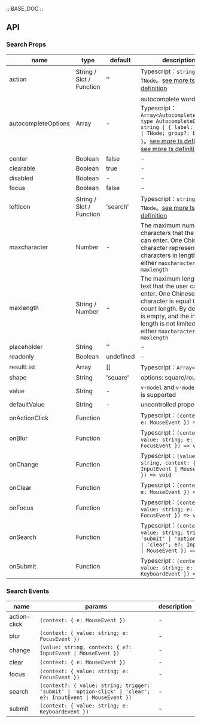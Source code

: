 :: BASE_DOC ::

## API

### Search Props

name | type | default | description | required
-- | -- | -- | -- | --
action | String / Slot / Function | '' | Typescript：`string \| TNode`。[see more ts definition](https://github.com/Tencent/tdesign-mobile-vue/blob/develop/src/common.ts) | N
autocompleteOptions | Array | - | autocomplete words list。Typescript：`Array<AutocompleteOption>` `type AutocompleteOption = string \| { label: string \| TNode; group?: boolean }`。[see more ts definition](https://github.com/Tencent/tdesign-mobile-vue/blob/develop/src/common.ts)。[see more ts definition](https://github.com/Tencent/tdesign-mobile-vue/tree/develop/src/search/type.ts) | N
center | Boolean | false | \- | N
clearable | Boolean | true | \- | N
disabled | Boolean | - | \- | N
focus | Boolean | false | \- | N
leftIcon | String / Slot / Function | 'search' | Typescript：`string \| TNode`。[see more ts definition](https://github.com/Tencent/tdesign-mobile-vue/blob/develop/src/common.ts) | N
maxcharacter | Number | - | The maximum number of characters that the user can enter. One Chinese character represents two characters in length. Use either `maxcharacter` or `maxlength` | N
maxlength | String / Number | - | The maximum length of text that the user can enter. One Chinese character is equal to one count length. By default, it is empty, and the input length is not limited. Use either `maxcharacter` or `maxlength` | N
placeholder | String | '' | \- | N
readonly | Boolean | undefined | \- | N
resultList | Array | [] | Typescript：`Array<string>` | N
shape | String | 'square' | options: square/round | N
value | String | - | `v-model` and `v-model:value` is supported | N
defaultValue | String | - | uncontrolled property | N
onActionClick | Function |  | Typescript：`(context: { e: MouseEvent }) => void`<br/> | N
onBlur | Function |  | Typescript：`(context: { value: string; e: FocusEvent }) => void`<br/> | N
onChange | Function |  | Typescript：`(value: string, context: { e?: InputEvent \| MouseEvent }) => void`<br/> | N
onClear | Function |  | Typescript：`(context: { e: MouseEvent }) => void`<br/> | N
onFocus | Function |  | Typescript：`(context: { value: string; e: FocusEvent }) => void`<br/> | N
onSearch | Function |  | Typescript：`(context?: { value: string; trigger: 'submit' \| 'option-click' \| 'clear'; e?: InputEvent \| MouseEvent }) => void`<br/> | N
onSubmit | Function |  | Typescript：`(context: { value: string; e: KeyboardEvent }) => void`<br/> | N

### Search Events

name | params | description
-- | -- | --
action-click | `(context: { e: MouseEvent })` | \-
blur | `(context: { value: string; e: FocusEvent })` | \-
change | `(value: string, context: { e?: InputEvent \| MouseEvent })` | \-
clear | `(context: { e: MouseEvent })` | \-
focus | `(context: { value: string; e: FocusEvent })` | \-
search | `(context?: { value: string; trigger: 'submit' \| 'option-click' \| 'clear'; e?: InputEvent \| MouseEvent })` | \-
submit | `(context: { value: string; e: KeyboardEvent })` | \-
